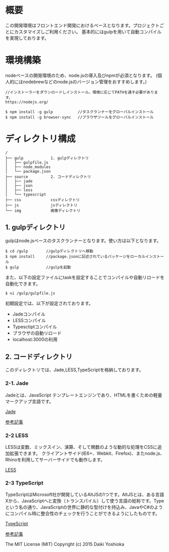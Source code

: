 # 概要
この開発環境はフロントエンド開発におけるベースとなります。プロジェクトごとにカスタマイズしご利用ください。
基本的にはgulpを用いて自動コンパイルを実現しております。

# 環境構築
nodeベースの開発環境のため、node.jsの導入及びnpmが必須となります。
(個人的にはnodebrewなどのnode.jsのバージョン管理をおすすめします。)

```
//インストーラーをダウンロードしインストール。環境に応じてPATHを通す必要があります。
https://nodejs.org/
```


```
$ npm install -g gulp           //タスクランナーをグローバルインストール
$ npm install -g browser-sync   //ブラウザツールをグローバルインストール
```

# ディレクトリ構成
```
/
├── gulp            1. gulpディレクトリ
│   ├── gulpfile.js
│   ├── node_modules
│   └── package.json
├── source          2. コードディレクトリ
│   ├── jade
│   ├── json
│   ├── less
│   └── typescript
├── css             cssディレクトリ
├── js              jsディレクトリ
└── img             画像ディレクトリ
```

## 1. gulpディレクトリ
gulpはnode.jsベースのタスクランナーとなります。使い方は以下となります。

```
$ cd /gulp        //gulpディレクトリへ移動
$ npm install     //package.jsonに記述されているパッケージをローカルインストール
$ gulp            //gulpを起動
```

また、以下の設定ファイルにtaskを設定することでコンパイルや自動リロードを自動化できます。
```
$ vi /gulp/gulpfile.js

```
初期設定では、以下が設定されております。
* Jadeコンパイル
* LESSコンパイル
* Typesctiptコンパイル
* ブラウザの自動リロード
* localhost:3000の利用

## 2. コードディレクトリ
このディレクトリでは、Jade,LESS,TypeScriptを格納しております。

### 2-1. Jade
Jadeとは、JavaScript テンプレートエンジンであり、HTMLを書くための軽量マークアップ言語です。

[Jade](http://jade-lang.com/ "Jade")

[参考記事](https://gist.github.com/japboy/5402844 "参考記事")


### 2-2 LESS
LESSは変数、ミックスイン、演算、そして関数のような動的な処理をCSSに追加拡張できます。 クライアントサイド(IE6+、Webkit、Firefox)、またnode.js、Rhinoを利用してサーバーサイドでも動作します。

[LESS](http://less-ja.studiomohawk.com/)

### 2-3 TypeScript
TypeScriptはMicrosoft社が開発しているAltJSの1つです。AltJSとは、ある言語Xから、JavaScriptへと変換（トランスパイル）して使う言語の総称です。Typeという名の通り、JavaScriptの世界に静的な型付けを持込み、JavaやC#のようにコンパイル時に整合性のチェックを行うことができるようにしたものです。

[TypeScript](http://www.typescriptlang.org/ "TypeScript")

[参考記事](https://html5experts.jp/vvakame/16241/ "参考記事")

The MIT License (MIT)
Copyright (c) 2015 Daiki Yoshioka